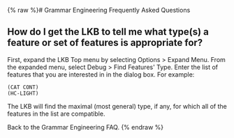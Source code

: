 {% raw %}# Grammar Engineering Frequently Asked Questions

## How do I get the LKB to tell me what type(s) a feature or set of features is appropriate for?

First, expand the LKB Top menu by selecting Options &gt; Expand Menu.
From the expanded menu, select Debug &gt; Find Features' Type. Enter the
list of features that you are interested in in the dialog box. For
example:

    (CAT CONT)
    (HC-LIGHT)

The LKB will find the maximal (most general) type, if any, for which all
of the features in the list are compatible.

Back to the Grammar Engineering FAQ.
<update date omitted for speed>{% endraw %}